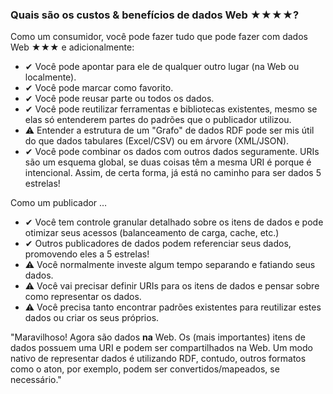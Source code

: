### Quais são os custos &amp; benefícios de dados Web <span class="stars-inline">&#x2605;&#x2605;&#x2605;&#x2605;</span>?

Como um consumidor, você pode fazer tudo que pode fazer com dados Web <span class="stars-inline">&#x2605;&#x2605;&#x2605;</span> e adicionalmente:

- &#10004; Você pode apontar para ele de qualquer outro lugar (na Web ou localmente).
- &#10004; Você pode marcar como favorito.
- &#10004; Você pode reusar parte ou todos os dados.
- &#10004; Você pode reutilizar ferramentas e bibliotecas existentes, mesmo se elas só entenderem partes do padrões que o publicador utilizou.
- &#9888; Entender a estrutura de um "Grafo" de dados RDF pode ser mis útil do que dados tabulares (Excel/CSV) ou em árvore (XML/JSON).
- &#10004; Você pode combinar os dados com outros dados seguramente. URIs são um esquema global, se duas coisas têm a mesma URI é porque é intencional. Assim, de certa forma, já está no caminho para ser dados 5 estrelas!

Como um publicador &hellip;

- &#10004; Você tem controle granular detalhado sobre os itens de dados e pode otimizar seus acessos (balanceamento de carga, cache, etc.)
- &#10004; Outros publicadores de dados podem referenciar seus dados, promovendo eles a 5 estrelas!
- &#9888; Você normalmente investe algum tempo separando e fatiando seus dados.
- &#9888; Você vai precisar definir URIs para os itens de dados e pensar sobre como representar os dados.
- &#9888; Você precisa tanto encontrar padrões existentes para reutilizar estes dados ou criar os seus próprios.

"Maravilhoso! Agora são dados **na** Web. Os (mais importantes) itens de dados possuem uma URI e podem ser compartilhados na Web. Um modo nativo de representar dados é utilizando RDF, contudo, outros formatos como o aton, por exemplo, podem ser convertidos/mapeados, se necessário."
